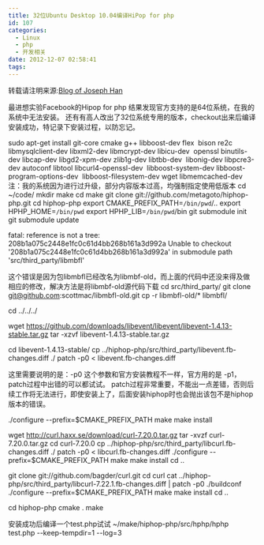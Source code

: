 ```yaml
---
title: 32位Ubuntu Desktop 10.04编译HiPop for php
id: 107
categories:
  - Linux
  - php
  - 开发相关
date: 2012-12-07 02:58:41
tags:
---
```


转载请注明来源:[Blog of Joseph Han](http://blog.joseph-han.net/ "Blog of Joseph Han")

最进想实验Facebook的Hipop for php
结果发现官方支持的是64位系统，在我的系统中无法安装。
还有有高人改出了32位系统专用的版本，checkout出来后编译安装成功，特记录下安装过程，以防忘记。

sudo apt-get install git-core cmake g++ libboost-dev flex  bison re2c libmysqlclient-dev libxml2-dev libmcrypt-dev libicu-dev  openssl binutils-dev libcap-dev libgd2-xpm-dev zlib1g-dev libtbb-dev  libonig-dev libpcre3-dev autoconf libtool libcurl4-openssl-dev  libboost-system-dev libboost-program-options-dev  libboost-filesystem-dev wget libmemcached-dev
注：我的系统因为进行过升级，部分内容版本过高，均强制指定使用低版本
cd ~/code/
mkdir make
cd make
git clone git://github.com/metagoto/hiphop-php.git
cd hiphop-php
export CMAKE_PREFIX_PATH=`/bin/pwd`/..
export HPHP_HOME=`/bin/pwd`
export HPHP_LIB=`/bin/pwd`/bin
git submodule init
git submodule update

fatal: reference is not a tree: 208b1a075c2448e1fc0c61d4bb268b161a3d992a
Unable to checkout '208b1a075c2448e1fc0c61d4bb268b161a3d992a' in submodule path 'src/third_party/libmbfl'

这个错误是因为包libmbfl已经改名为libmbf-old，而上面的代码中还没来得及做相应的修改，解决方法是将libmbf-old源代码下载
cd src/third_party/
git clone git@github.com:scottmac/libmbfl-old.git
cp -r libmbfl-old/* libmbfl/

cd ../../../

wget https://github.com/downloads/libevent/libevent/libevent-1.4.13-stable.tar.gz
tar -xzvf libevent-1.4.13-stable.tar.gz

cd libevent-1.4.13-stable/
cp ../hiphop-php/src/third_party/libevent.fb-changes.diff ./
patch -p0 &lt; libevent.fb-changes.diff

这里需要说明的是：-p0 这个参数和官方安装教程不一样，官方用的是 -p1，patch过程中出错的可以都试试。
patch过程非常重要，不能出一点差错，否则后续工作将无法进行，即使安装上了，后面安装hiphop时也会抛出该包不是hiphop版本的错误。

./configure --prefix=$CMAKE_PREFIX_PATH
make
make install

wget http://curl.haxx.se/download/curl-7.20.0.tar.gz
tar -xvzf curl-7.20.0.tar.gz
cd curl-7.20.0
cp ../hiphop-php/src/third_party/libcurl.fb-changes.diff ./
patch -p0 &lt; libcurl.fb-changes.diff
./configure --prefix=$CMAKE_PREFIX_PATH
make
make install
cd ..

git clone git://github.com/bagder/curl.git
cd curl
cat ../hiphop-php/src/third_party/libcurl-7.22.1.fb-changes.diff | patch -p0
./buildconf
./configure --prefix=$CMAKE_PREFIX_PATH
make
make install
cd ..

cd hiphop-php
cmake .
make

安装成功后编译一个test.php试试
~/make/hiphop-php/src/hphp/hphp test.php --keep-tempdir=1 --log=3